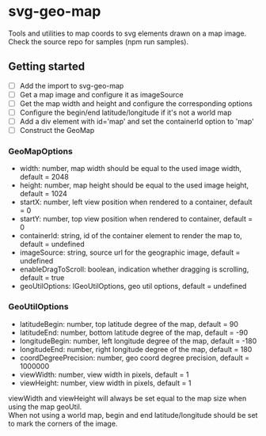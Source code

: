 # svg-geo-map
Tools and utilities to map coords to svg elements drawn on a map image.  
Check the source repo for samples (npm run samples).

## Getting started
- [ ] Add the import to svg-geo-map
- [ ] Get a map image and configure it as imageSource
- [ ] Get the map width and height and configure the corresponding options
- [ ] Configure the begin/end latitude/longitude if it's not a world map
- [ ] Add a div element with id='map' and set the containerId option to 'map'
- [ ] Construct the GeoMap

### GeoMapOptions
- width: number, map width should be equal to the used image width, default = 2048
- height: number, map height should be equal to the used image height, default = 1024
- startX: number, left view position when rendered to a container, default = 0
- startY: number, top view position when rendered to container, default = 0
- containerId: string, id of the container element to render the map to, default = undefined
- imageSource: string, source url for the geographic image, default = undefined
- enableDragToScroll: boolean, indication whether dragging is scrolling, default = true
- geoUtilOptions: IGeoUtilOptions, geo util options, default = undefined

### GeoUtilOptions
- latitudeBegin: number, top latitude degree of the map, default = 90
- latitudeEnd: number, bottom latitude degree of the map, default = -90
- longitudeBegin: number, left longitude degree of the map, default = -180
- longitudeEnd: number, right longitude degree of the map, default = 180
- coordDegreePrecision: number, geo coord degree precision, default = 1000000
- viewWidth: number, view width in pixels, default = 1
- viewHeight: number, view width in pixels, default = 1

viewWidth and viewHeight will always be set equal to the map size when using the map geoUtil.  
When not using a world map, begin and end latitude/longitude should be set to mark the corners of the image.  